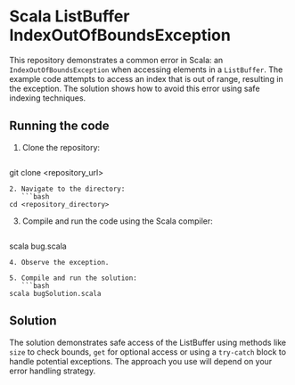 # Scala ListBuffer IndexOutOfBoundsException

This repository demonstrates a common error in Scala: an `IndexOutOfBoundsException` when accessing elements in a `ListBuffer`.  The example code attempts to access an index that is out of range, resulting in the exception. The solution shows how to avoid this error using safe indexing techniques.

## Running the code

1. Clone the repository:
   ```bash
git clone <repository_url>
```
2. Navigate to the directory:
   ```bash
cd <repository_directory>
```
3. Compile and run the code using the Scala compiler:
   ```bash
scala bug.scala
```
4. Observe the exception.

5. Compile and run the solution:
   ```bash
scala bugSolution.scala
```

## Solution

The solution demonstrates safe access of the ListBuffer using methods like `size` to check bounds,  `get` for optional access or using a `try-catch` block to handle potential exceptions.  The approach you use will depend on your error handling strategy.